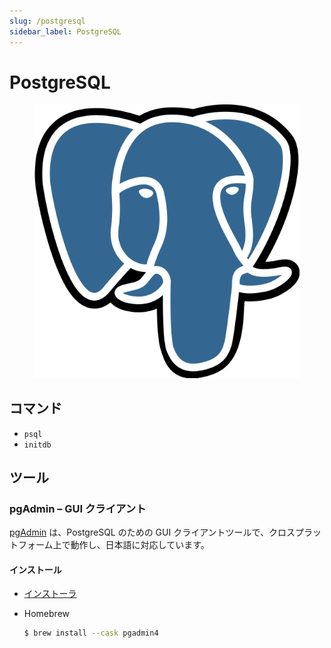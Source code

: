 ```yaml
---
slug: /postgresql
sidebar_label: PostgreSQL
---
```


# PostgreSQL

<figure class="inline-flex">

![](../../../static/img/notes/postresql.elephant.png)

</figure>

## コマンド

- `psql`
- `initdb`

## ツール

### pgAdmin – GUI クライアント

[pgAdmin](https://www.pgadmin.org) は、PostgreSQL のための GUI クライアントツールで、クロスプラットフォーム上で動作し、日本語に対応しています。

#### インストール

- [インストーラ](https://www.pgadmin.org/download/)
- Homebrew

  ```bash
  $ brew install --cask pgadmin4
  ```